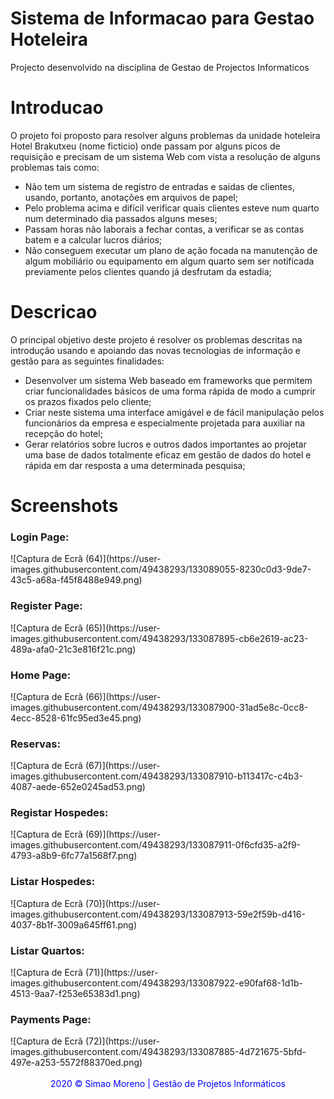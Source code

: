 # Sistema de Informacao para Gestao Hoteleira
Projecto desenvolvido na disciplina de Gestao de Projectos Informaticos

# Introducao
O projeto foi proposto para resolver alguns problemas da unidade hoteleira Hotel Brakutxeu (nome ficticio) onde passam por alguns picos de requisição e precisam de um sistema Web com vista a resolução de alguns problemas tais como:
-	Não tem um sistema de registro de entradas e saídas de clientes, usando, portanto, anotações em arquivos de papel;
-	Pelo problema acima e difícil verificar quais clientes esteve num quarto num determinado dia passados alguns meses;
-	Passam horas não laborais a fechar contas, a verificar se as contas batem e a calcular lucros diários;
-	Não conseguem executar um plano de ação focada na manutenção de algum mobiliário ou equipamento em algum quarto sem ser notificada previamente pelos clientes quando já desfrutam da estadia;


# Descricao
O principal objetivo deste projeto é resolver os problemas descritas na introdução usando e apoiando das novas tecnologias de informação e gestão para as seguintes finalidades:
-	Desenvolver um sistema Web baseado em frameworks que permitem criar funcionalidades básicos de uma forma rápida de modo a cumprir os prazos fixados pelo cliente;
-	Criar neste sistema uma interface amigável e de fácil manipulação pelos funcionários da empresa e especialmente projetada para auxiliar na recepção do hotel;
-	Gerar relatórios sobre lucros e outros dados importantes ao projetar uma base de dados totalmente eficaz em gestão de dados do hotel e rápida em dar resposta a uma determinada pesquisa;


# Screenshots

<h3> Login Page: </h3>
![Captura de Ecrã (64)](https://user-images.githubusercontent.com/49438293/133089055-8230c0d3-9de7-43c5-a68a-f45f8488e949.png)
</hr>

<h3> Register Page: </h3>
![Captura de Ecrã (65)](https://user-images.githubusercontent.com/49438293/133087895-cb6e2619-ac23-489a-afa0-21c3e816f21c.png)
</hr>

<h3> Home Page: </h3>
![Captura de Ecrã (66)](https://user-images.githubusercontent.com/49438293/133087900-31ad5e8c-0cc8-4ecc-8528-61fc95ed3e45.png)
</hr>

<h3> Reservas: </h3>
![Captura de Ecrã (67)](https://user-images.githubusercontent.com/49438293/133087910-b113417c-c4b3-4087-aede-652e0245ad53.png)
</hr>

<h3> Registar Hospedes: </h3>
![Captura de Ecrã (69)](https://user-images.githubusercontent.com/49438293/133087911-0f6cfd35-a2f9-4793-a8b9-6fc77a1568f7.png)
</hr>

<h3> Listar Hospedes: </h3>
![Captura de Ecrã (70)](https://user-images.githubusercontent.com/49438293/133087913-59e2f59b-d416-4037-8b1f-3009a645ff61.png)
</hr>

<h3> Listar Quartos: </h3>
![Captura de Ecrã (71)](https://user-images.githubusercontent.com/49438293/133087922-e90faf68-1d1b-4513-9aa7-f253e65383d1.png)
</hr>

<h3> Payments Page: </h3>
![Captura de Ecrã (72)](https://user-images.githubusercontent.com/49438293/133087885-4d721675-5bfd-497e-a253-5572f88370ed.png)
</hr>

</br>
</br>
<div style="color:blue; text-align:center">2020 &copy; Simao Moreno | Gestão de Projetos Informáticos </div>

